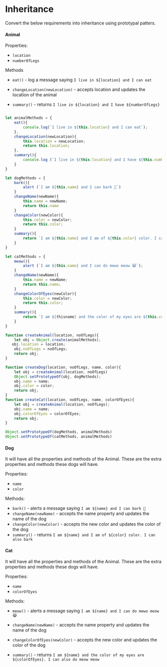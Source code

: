 # Inheritance

Convert the below requirements into inheritance using prototypal patters.

#### Animal

Properties:

- `location`
- `numberOfLegs`

Methods

- `eat()` - log a message saying `I live in ${location} and I can eat`

- `changeLocation(newLocation)` - accepts location and updates the location of the animal

- `summary()` - returns `I live in ${location} and I have ${numberOfLegs}`

```js

let animalMethods = {
    eat(){
        console.log(`I live in ${this.location} and I can eat`);
    },
    changeLocation(newLocation){
        this.location = newLocation;
        return this.location;
    },
    summary(){
        console.log (`I live in ${this.location} and I have ${this.numberOfLegs}`);
    }
}

let dogMethods = {
    bark(){
        alert (`I am ${this.name} and I can bark 🐶`)
    }
    changeName(newName){
        this.name = newName;
        return this.name
    }
    changeColor(newColor){
        this.color = newColor;
        return this.color;
    }
    summary(){
        return `I am ${this.name} and I am of ${this.color} color. I can also bark`
    }
}

let catMethods = {
    meow(){
        alert (`I am ${this.name} and I can do mewo meow 😹`);
    }
    changeName(newName){
        this.name = newName;
        return this.name;
    }
    changeColorOfEyes(newColor){
        this.color = newColor;
        return this.color;
    }
    summary(){
        return `I am ${thisname} and the color of my eyes are ${this.colorOfEyes}. I can also do meow meow`
    }
}

function createAnimal(location, noOfLegs){
    let obj = Object.create(animalMethods);
   obj.location = location;
    obj.noOfLegs = noOfLegs;
    return obj;
}

function createDog(location, noOfLegs, name, color){
    let obj = createAnimal(location, noOfLegs)
    Object.setPrototypeOf(obj, dogMethods);
    obj.name = name;
    obj.color = color;
    return obj;
}
function createCat(location, noOfLegs, name, colorOfEyes){
    let obj = createAnimal(location, noOfLegs);
    obj.name = name;
    obj.colorOfEyes = colorOfEyes;
    return obj;
}

Object.setPrototypeOf(dogMethods, animalMethods)
Object.setPrototypeOf(catMethods, animalMethods)


```

#### Dog

It will have all the properties and methods of the Animal. These are the extra properties and methods these dogs will have.

Properties:

- `name`
- `color`

Methods:

- `bark()` - alerts a message saying `I am ${name} and I can bark 🐶`
- `changeName(newName)` - accepts the name property and updates the name of the dog
- `changeColor(newColor)` - accepts the new color and updates the color of the dog
- `summary()` - returns `I am ${name} and I am of ${color} color. I can also bark`

#### Cat

It will have all the properties and methods of the Animal. These are the extra properties and methods these dogs will have.

Properties:

- `name`
- `colorOfEyes`

Methods:

- `meow()` - alerts a message saying `I am ${name} and I can do mewo meow 😹`

- `changeName(newName)` - accepts the name property and updates the name of the dog

- `changeColorOfEyes(newColor)` - accepts the new color and updates the color of the dog

- `summary()` - returns `I am ${name} and the color of my eyes are ${colorOfEyes}. I can also do meow meow`
